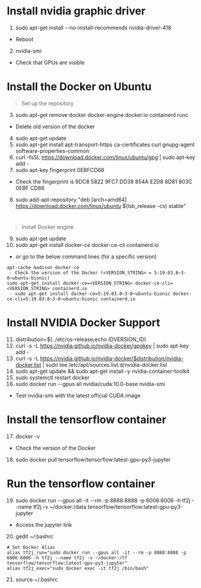 # Install nvidia graphic driver 
1. sudo apt-get install --no-install-recommends nvidia-driver-418
 - Reboot
2. nvidia-smi
 - Check that GPUs are visible

# Install the Docker on Ubuntu
> Set up the repository
3. sudo apt-get remove docker docker-engine docker.io containerd runc
- Delete old version of the docker
4. sudo apt-get update
5. sudo apt-get install apt-transport-https ca-certificates curl gnupg-agent software-properties-common
6. curl -fsSL https://download.docker.com/linux/ubuntu/gpg | sudo apt-key add -
7. sudo apt-key fingerprint 0EBFCD88
 - Check the fingerprint is 9DC8 5822 9FC7 DD38 854A  E2D8 8D81 803C 0EBF CD88
8. sudo add-apt-repository "deb [arch=amd64] https://download.docker.com/linux/ubuntu $(lsb_release -cs) stable"
   
# 
> Install Docker engine
9. sudo apt-get update
10. sudo apt-get install docker-ce docker-ce-cli containerd.io
- or go to the below command lines (for a specific version)
```
apt-cache madison docker-ce
 - Check the version of the Docker (<VERSION_STRING> = 5:19.03.8~3-0~ubuntu-bionic)
sudo apt-get install docker-ce=<VERSION_STRING> docker-ce-cli=<VERSION_STRING> containerd.io
 - sudo apt-get install docker-ce=5:19.03.8~3-0~ubuntu-bionic docker-ce-cli=5:19.03.8~3-0~ubuntu-bionic containerd.io
```
# Install NVIDIA Docker Support
11. distribution=$(. /etc/os-release;echo $ID$VERSION_ID)
12. curl -s -L https://nvidia.github.io/nvidia-docker/gpgkey | sudo apt-key add -
13. curl -s -L https://nvidia.github.io/nvidia-docker/$distribution/nvidia-docker.list | sudo tee /etc/apt/sources.list.d/nvidia-docker.list
14. sudo apt-get update && sudo apt-get install -y nvidia-container-toolkit
15. sudo systemctl restart docker
16. sudo docker run --gpus all nvidia/cuda:10.0-base nvidia-smi
 - Test nvidia-smi with the latest official CUDA image

# Install the tensorflow container
17. docker -v
 - Check the version of the Docker
18. sudo docker pull tensorflow/tensorflow:latest-gpu-py3-jupyter

# Run the tensorflow container
19. sudo docker run --gpus all -it --rm -p 8888:8888 -p 6006:6006 -h tf2j --name tf2j -v ~/docker:/data tensorflow/tensorflow:latest-gpu-py3-jupyter
 - Access the jupyter link

20. gedit ~/.bashrc
```
# Set Docker Alias
alias tf2j_run="sudo docker run --gpus all -it --rm -p 8888:8888 -p 6006:6006 -h tf2j --name tf2j -v ~/docker:/tf tensorflow/tensorflow:latest-gpu-py3-jupyter"
alias tf2j_exec="sudo docker exec -it tf2j /bin/bash"
```
21. source ~/.bashrc
